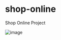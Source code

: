 # shop-online
Shop Online Project

![image](https://user-images.githubusercontent.com/59657015/179805535-42dec64f-40b8-4d17-b233-b3aa76a046f2.png)

